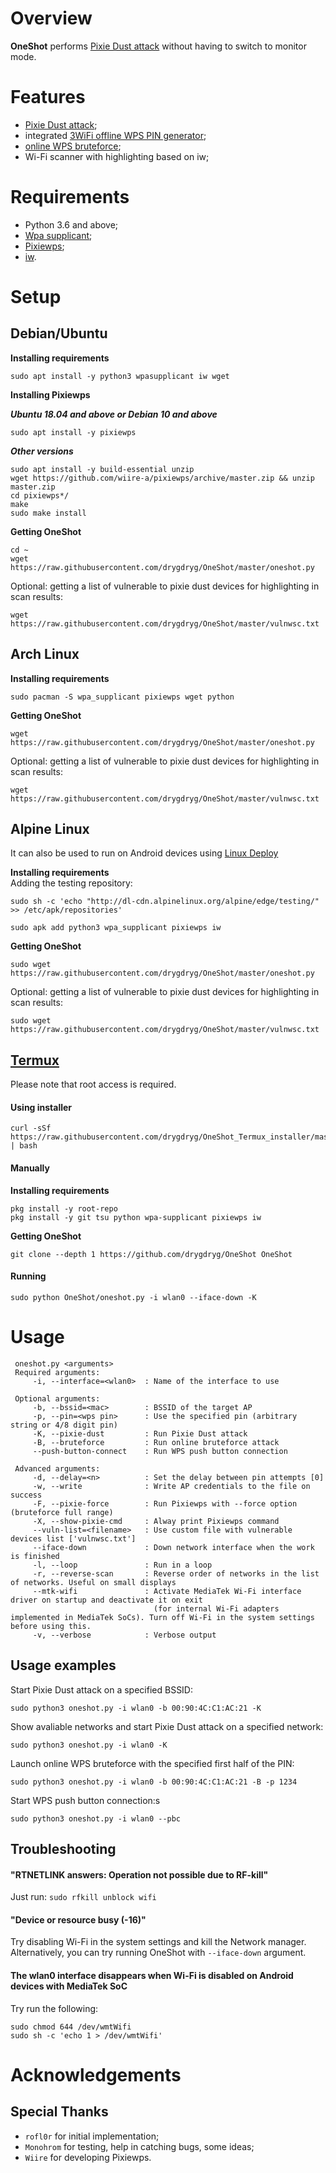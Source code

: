 
# Overview
**OneShot** performs [Pixie Dust attack](https://forums.kali.org/showthread.php?24286-WPS-Pixie-Dust-Attack-Offline-WPS-Attack) without having to switch to monitor mode.
# Features
 - [Pixie Dust attack](https://forums.kali.org/showthread.php?24286-WPS-Pixie-Dust-Attack-Offline-WPS-Attack);
 - integrated [3WiFi offline WPS PIN generator](https://3wifi.stascorp.com/wpspin);
 - [online WPS bruteforce](https://sviehb.files.wordpress.com/2011/12/viehboeck_wps.pdf);
 - Wi-Fi scanner with highlighting based on iw;
# Requirements
 - Python 3.6 and above;
 - [Wpa supplicant](https://www.w1.fi/wpa_supplicant/);
 - [Pixiewps](https://github.com/wiire-a/pixiewps);
 - [iw](https://wireless.wiki.kernel.org/en/users/documentation/iw).
# Setup
## Debian/Ubuntu
**Installing requirements**
 ```
 sudo apt install -y python3 wpasupplicant iw wget
 ```
**Installing Pixiewps**

***Ubuntu 18.04 and above or Debian 10 and above***
 ```
 sudo apt install -y pixiewps
 ```
 
***Other versions***
 ```
 sudo apt install -y build-essential unzip
 wget https://github.com/wiire-a/pixiewps/archive/master.zip && unzip master.zip
 cd pixiewps*/
 make
 sudo make install
 ```
**Getting OneShot**
 ```
 cd ~
 wget https://raw.githubusercontent.com/drygdryg/OneShot/master/oneshot.py
 ```
Optional: getting a list of vulnerable to pixie dust devices for highlighting in scan results:
 ```
 wget https://raw.githubusercontent.com/drygdryg/OneShot/master/vulnwsc.txt
 ```
## Arch Linux
**Installing requirements**
 ```
 sudo pacman -S wpa_supplicant pixiewps wget python
 ```
**Getting OneShot**
 ```
 wget https://raw.githubusercontent.com/drygdryg/OneShot/master/oneshot.py
 ```
Optional: getting a list of vulnerable to pixie dust devices for highlighting in scan results:
 ```
 wget https://raw.githubusercontent.com/drygdryg/OneShot/master/vulnwsc.txt
 ```
## Alpine Linux
It can also be used to run on Android devices using [Linux Deploy](https://play.google.com/store/apps/details?id=ru.meefik.linuxdeploy)

**Installing requirements**  
Adding the testing repository:
 ```
 sudo sh -c 'echo "http://dl-cdn.alpinelinux.org/alpine/edge/testing/" >> /etc/apk/repositories'
 ```
 ```
 sudo apk add python3 wpa_supplicant pixiewps iw
 ```
 **Getting OneShot**
 ```
 sudo wget https://raw.githubusercontent.com/drygdryg/OneShot/master/oneshot.py
 ```
Optional: getting a list of vulnerable to pixie dust devices for highlighting in scan results:
 ```
 sudo wget https://raw.githubusercontent.com/drygdryg/OneShot/master/vulnwsc.txt
 ```
## [Termux](https://play.google.com/store/apps/details?id=com.termux)
Please note that root access is required.  

#### Using installer
 ```
 curl -sSf https://raw.githubusercontent.com/drygdryg/OneShot_Termux_installer/master/installer.sh | bash
 ```
#### Manually
**Installing requirements**
 ```
 pkg install -y root-repo
 pkg install -y git tsu python wpa-supplicant pixiewps iw
 ```
**Getting OneShot**
 ```
 git clone --depth 1 https://github.com/drygdryg/OneShot OneShot
 ```
#### Running
 ```
 sudo python OneShot/oneshot.py -i wlan0 --iface-down -K
 ```

# Usage
```
 oneshot.py <arguments>
 Required arguments:
     -i, --interface=<wlan0>  : Name of the interface to use

 Optional arguments:
     -b, --bssid=<mac>        : BSSID of the target AP
     -p, --pin=<wps pin>      : Use the specified pin (arbitrary string or 4/8 digit pin)
     -K, --pixie-dust         : Run Pixie Dust attack
     -B, --bruteforce         : Run online bruteforce attack
     --push-button-connect    : Run WPS push button connection

 Advanced arguments:
     -d, --delay=<n>          : Set the delay between pin attempts [0]
     -w, --write              : Write AP credentials to the file on success
     -F, --pixie-force        : Run Pixiewps with --force option (bruteforce full range)
     -X, --show-pixie-cmd     : Alway print Pixiewps command
     --vuln-list=<filename>   : Use custom file with vulnerable devices list ['vulnwsc.txt']
     --iface-down             : Down network interface when the work is finished
     -l, --loop               : Run in a loop
     -r, --reverse-scan       : Reverse order of networks in the list of networks. Useful on small displays
     --mtk-wifi               : Activate MediaTek Wi-Fi interface driver on startup and deactivate it on exit
                                (for internal Wi-Fi adapters implemented in MediaTek SoCs). Turn off Wi-Fi in the system settings before using this.
     -v, --verbose            : Verbose output
 ```

## Usage examples
Start Pixie Dust attack on a specified BSSID:
 ```
 sudo python3 oneshot.py -i wlan0 -b 00:90:4C:C1:AC:21 -K
 ```
Show avaliable networks and start Pixie Dust attack on a specified network:
 ```
 sudo python3 oneshot.py -i wlan0 -K
 ```
Launch online WPS bruteforce with the specified first half of the PIN:
 ```
 sudo python3 oneshot.py -i wlan0 -b 00:90:4C:C1:AC:21 -B -p 1234
 ```
 Start WPS push button connection:s
 ```
 sudo python3 oneshot.py -i wlan0 --pbc
 ```
## Troubleshooting
#### "RTNETLINK answers: Operation not possible due to RF-kill"
 Just run:
```sudo rfkill unblock wifi```
#### "Device or resource busy (-16)"
 Try disabling Wi-Fi in the system settings and kill the Network manager. Alternatively, you can try running OneShot with ```--iface-down``` argument.
#### The wlan0 interface disappears when Wi-Fi is disabled on Android devices with MediaTek SoC
 Try run the following:
```
sudo chmod 644 /dev/wmtWifi
sudo sh -c 'echo 1 > /dev/wmtWifi'
```
# Acknowledgements
## Special Thanks
* `rofl0r` for initial implementation;
* `Monohrom` for testing, help in catching bugs, some ideas;
* `Wiire` for developing Pixiewps.
